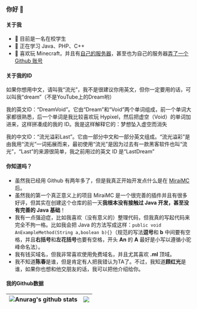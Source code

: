 ### 你好 👋
#### 关于我
- 🔭 目前是一名在校学生
- 🌱 正在学习 Java、PHP、C++
- 👯 喜欢玩 Minecraft，并且有[自己的服务器](https://www.mineblock.cc)，甚至也为自己的服务器[弄了一个 Github 账号](https://github.com/MineBlockMC)

#### 关于我的ID
如果你想用中文，请叫我“流光”，我不是很建议你用英文，但你一定要用的话，可以叫我“dream”（不是YouTube上的Dream哟）

我的英文ID：“DreamVoid”。它由“Dream”和“Void”两个单词组成，前一个单词大家都很熟悉，后一个单词是我比较喜欢玩 Hypixel，然后把虚空（Void）的单词加进来，这样拼凑成的我的 ID。我是这样解释它的：梦想坠入虚空而消失

我的中文ID：“流光溢彩Last”。它由一部分中文和一部分英文组成。“流光溢彩”是由我用“流光”一词拓展而来，最初使用“流光”是因为过去有一款黑客软件也叫“流光”，“Last”的来源很简单，我之前用过的英文 ID 是“LastDream”

#### 你知道吗？
* 虽然我已经用 Github 有两年多了，但是我真正开始开发点什么是在 [MiraiMC](https://github.com/DreamVoid/MiraiMC) 后。
* 虽然我的第一个真正意义上的项目 MiraiMC 是一个很完善的插件并且有很多好评，但其实在创建这个仓库的前一天**我根本没有接触过 Java 开发，甚至没有完善的 Java 基础**！
* 我有一点强迫症，比如我喜欢（没有意义的）整理代码，但我真的写起代码来完全不拘一格。比如我会把 Java 的方法写成这样：```public void AnExampleMethod(String a,boolean b){}```（规范的写法**逗号**和 **b** 中间要有空格，并且**右括号**和**左花括号**也要有空格，开头 **An** 的 **A** 最好是小写以遵循小驼峰命名法）。
* 我有钱买域名，但我非常喜欢使用免费域名，并且尤其喜欢 **.ml** 顶域。
* 我不知道**陈春**是谁，但是肯定有人把我错认为TA了。不过，我知道**顾红光**是谁，如果你也想和他交朋友的话，我可以把他介绍给你。

#### 我的Github数据
| <img align="center" src="https://github-readme-stats.vercel.app/api?username=DreamVoid&show_icons=true&locale=cn&hide_border=true&theme=buefy" alt="Anurag's github stats" /> | <img align="center" src="https://github-readme-stats.vercel.app/api/top-langs/?username=DreamVoid&layout=compact&locale=cn&hide_border=true&theme=buefy" /> |
| ------------- | ------------- |
